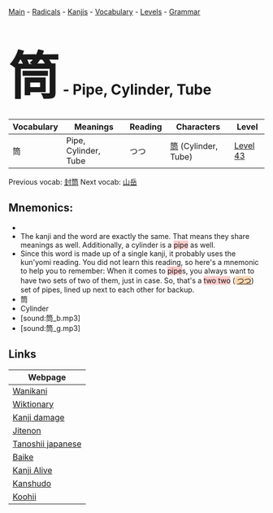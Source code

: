 <style> bigfont {font-size: 100px}</style>
[Main](../README.md) -
[Radicals](../radicals.md) -
[Kanjis](../kanjis.md) -
[Vocabulary](../vocabulary.md) -
[Levels](../levels.md) -
[Grammar](../grammar.md)
# <bigfont> 筒</bigfont> - Pipe, Cylinder, Tube 

| Vocabulary | Meanings | Reading | Characters | Level |
| --- | --- | --- | --- | --- |
| 筒 | Pipe, Cylinder, Tube | つつ |  [筒](../kanjis/筒.md) (Cylinder, Tube) | [Level 43](../levels/wk_level43.md) |

Previous vocab: [封筒](封筒.md) Next vocab: [山岳](山岳.md) 

## Mnemonics:

* 
* The kanji and the word are exactly the same. That means they share meanings as well. Additionally, a cylinder is a <span style="background-color:#ffcccb"> pipe</span> as well.
* Since this word is made up of a single kanji, it probably uses the kun'yomi reading. You did not learn this reading, so here's a mnemonic to help you to remember: When it comes to <span style="background-color:#ffcccb"> pipe</span>s, you always want to have two sets of two of them, just in case. So, that's a <span style="background-color:#ffcccb"> two two</span> (<span style="background-color:#fed8b1"> [つつ](https://jisho.org/search/つつ)</span>) set of pipes, lined up next to each other for backup.
* 筒
* Cylinder
* [sound:筒_b.mp3]
* [sound:筒_g.mp3]


## Links 

| Webpage |
| --- |
| [Wanikani          ](https://www.wanikani.com/kanji/筒) |
| [Wiktionary        ](https://en.wiktionary.org/wiki/筒) |
| [Kanji damage      ](http://www.kanjidamage.com/kanji/search?utf8=✓&q=筒) |
| [Jitenon           ](https://jitenon.com/kanji/筒) |
| [Tanoshii japanese ](https://www.tanoshiijapanese.com/dictionary/kanji.cfm?k=筒) |
| [Baike             ](https://baike.baidu.com/item/筒) |
| [Kanji Alive       ](https://app.kanjialive.com/筒) |
| [Kanshudo          ](https://www.kanshudo.com/searchmn?q=筒) |
| [Koohii            ](https://kanji.koohii.com/study/kanji/筒) |
